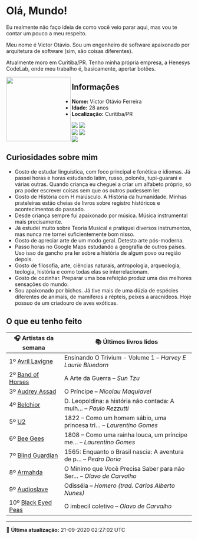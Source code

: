 # Olá, Mundo!

Eu realmente não faço ideia de como você veio parar aqui, mas vou te contar um pouco a meu respeito.

Meu nome é Victor Otávio. Sou um engenheiro de software apaixonado por arquitetura de software (sim, são coisas diferentes).

Atualmente moro em Curitiba/PR. Tenho minha própria empresa, a Henesys CodeLab, onde meu trabalho é, basicamente, apertar botões.

<img align="left" src="https://github.com/vctrtvfrrr/vctrtvfrrr/raw/master/octocat.png" alt="" width="175" />

## Informações

- **Nome:** Victor Otávio Ferreira
- **Idade:** 28 anos
- **Localização:** Curitiba/PR

[![](https://img.shields.io/badge/LinkedIn-victorotavio-blue)](https://www.linkedin.com/in/victorotavio/) [![](https://img.shields.io/badge/Twitter-@vctrtvfrrr-blue)](https://twitter.com/vctrtvfrrr)  
[![](https://img.shields.io/badge/GitHub-vctrtvfrrr-24292e)](https://github.com/vctrtvfrrr) [![](https://img.shields.io/badge/GitLab-vctrtvfrrr-ec5d16)](https://gitlab.com/vctrtvfrrr)  
[![](https://img.shields.io/badge/Email-victor@otavioferreira.com.br-red)](mailto:victor@otavioferreira.com.br)  

## Curiosidades sobre mim

-   Gosto de estudar linguística, com foco principal e fonética e idiomas. Já passei horas e horas estudando latim, russo, polonês, tupi-guarani e várias outras. Quando criança eu cheguei a criar um alfabeto próprio, só pra poder escrever coisas sem que os outros pudessem ler.
-   Gosto de História com H maiúsculo. A História da humanidade. Minhas prateleiras estão cheias de livros sobre registro históricos e acontecimentos do passado.
-   Desde criança sempre fui apaixonado por música. Música instrumental mais precisamente.
-   Já estudei muito sobre Teoria Musical e pratiquei diversos instrumentos, mas nunca me tornei suficientemente bom nisso.
-   Gosto de apreciar arte de um modo geral. Detesto arte pós-moderna.
-   Passo horas no Google Maps estudando a geografia de outros países. Uso isso de gancho pra ler sobre a história de algum povo ou região depois.
-   Gosto de filosofia, arte, ciências naturais, antropologia, arqueologia, teologia, história e como todas elas se interrelacionam.
-   Gosto de cozinhar. Preparar uma boa refeição produz uma das melhores sensações do mundo.
-   Sou apaixonado por bichos. Já tive mais de uma dúzia de espécies diferentes de animais, de mamiferos a répteis, peixes a aracnídeos. Hoje possuo de um criadouro de aves exóticas.


## O que eu tenho feito

|                      🎧 Artistas da semana                       |                      📚 Últimos livros lidos                      |
|------------------------------------------------------------------|-------------------------------------------------------------------|
| 1º [Avril Lavigne](https://www.last.fm/music/Avril+Lavigne)      | Ensinando O Trivium - Volume 1	–	_Harvey E Laurie Bluedorn_         |
| 2º [Band of Horses](https://www.last.fm/music/Band+of+Horses)    | A Arte da Guerra	–	_Sun Tzu_                                        |
| 3º [Audrey Assad](https://www.last.fm/music/Audrey+Assad)        | O Príncipe	–	_Nicolau Maquiavel_                                    |
| 4º [Belchior](https://www.last.fm/music/Belchior)                | D. Leopoldina: a história não contada: A mulh…	–	_Paulo Rezzutti_   |
| 5º [U2](https://www.last.fm/music/U2)                            | 1822 – Como um homem sábio, uma princesa tri…	–	_Laurentino Gomes_  |
| 6º [Bee Gees](https://www.last.fm/music/Bee+Gees)                | 1808 – Como uma rainha louca, um príncipe me…	–	_Laurentino Gomes_  |
| 7º [Blind Guardian](https://www.last.fm/music/Blind+Guardian)    | 1565: Enquanto o Brasil nascia: A aventura de p…	–	_Pedro Doria_    |
| 8º [Armahda](https://www.last.fm/music/Armahda)                  | O Mínimo que Você Precisa Saber para não Ser…	–	_Olavo de Carvalho_ |
| 9º [Audioslave](https://www.last.fm/music/Audioslave)            | Odisséia	–	_Homero (trad. Carlos Alberto Nunes)_                    |
| 10º [Black Eyed Peas](https://www.last.fm/music/Black+Eyed+Peas) | O imbecil coletivo	–	_Olavo de Carvalho_                            |


---

🚀 **Última atualização:** 21-09-2020 02:27:02 UTC